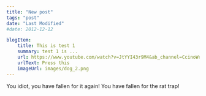 ```yaml
---
title: "New post"
tags: "post"
date: "Last Modified"
#date: 2012-12-12

blogItem:
    title: This is test 1  
    summary: test 1 is ...
    url: https://www.youtube.com/watch?v=JtYYI43r9M4&ab_channel=CcinoWrath
    urlText: Press this  
    imageUrl: images/dog_2.png
---
```


You idiot, you have fallen for it again!
You have fallen for the rat trap!